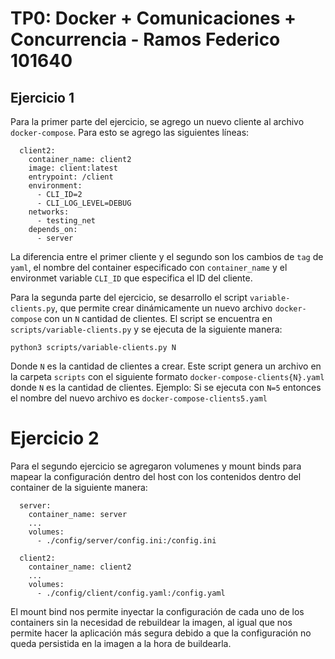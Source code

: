 # TP0: Docker + Comunicaciones + Concurrencia - Ramos Federico 101640
## Ejercicio 1

Para la primer parte del ejercicio, se agrego un nuevo cliente al archivo `docker-compose`. Para esto
se agrego las siguientes líneas:

```
  client2:
    container_name: client2
    image: client:latest
    entrypoint: /client
    environment:
      - CLI_ID=2
      - CLI_LOG_LEVEL=DEBUG
    networks:
      - testing_net
    depends_on:
      - server
```

La diferencia entre el primer cliente y el segundo son los cambios de `tag` de `yaml`, el nombre del container
especificado con `container_name` y el environmet variable `CLI_ID` que especifica el ID del cliente.

Para la segunda parte del ejercicio, se desarrollo el script `variable-clients.py`, que permite crear dinámicamente
un nuevo archivo `docker-compose` con un `N` cantidad de clientes. El script se encuentra en `scripts/variable-clients.py`
y se ejecuta de la siguiente manera:

```
python3 scripts/variable-clients.py N
```

Donde `N` es la cantidad de clientes a crear. Este script genera un archivo en la carpeta `scripts` con el siguiente
formato `docker-compose-clients{N}.yaml` donde `N` es la cantidad de clientes. Ejemplo: Si se ejecuta con `N=5` entonces
el nombre del nuevo archivo es `docker-compose-clients5.yaml`

# Ejercicio 2
Para el segundo ejercicio se agregaron volumenes y mount binds para mapear la configuración dentro del host con
los contenidos dentro del container de la siguiente manera:

```
  server:
    container_name: server
    ...
    volumes:
      - ./config/server/config.ini:/config.ini

  client2:
    container_name: client2
    ...
    volumes:
      - ./config/client/config.yaml:/config.yaml
```

El mount bind nos permite inyectar la configuración de cada uno de los containers sin la necesidad
de rebuildear la imagen, al igual que nos permite hacer la aplicación más segura debido a que la configuración
no queda persistida en la imagen a la hora de buildearla.

